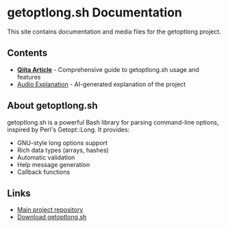 # getoptlong.sh Documentation

This site contains documentation and media files for the getoptlong project.

## Contents

- [**Qiita Article**](./qiita_article.md) - Comprehensive guide to getoptlong.sh usage and features
- [Audio Explanation](./notebooklm.wav) - AI-generated explanation of the project

## About getoptlong.sh

getoptlong.sh is a powerful Bash library for parsing command-line options, inspired by Perl's Getopt::Long. It provides:

- GNU-style long options support
- Rich data types (arrays, hashes)
- Automatic validation
- Help message generation
- Callback functions

## Links

- [Main project repository](https://github.com/tecolicom/getoptlong)
- [Download getoptlong.sh](https://github.com/tecolicom/getoptlong/blob/main/getoptlong.sh)